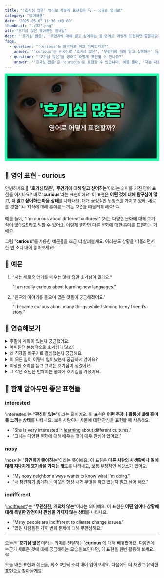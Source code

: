 ```yaml
---
title: "'호기심 많은' 영어로 어떻게 표현할까 🔍 - 궁금증 영어로"
category: "영어표현"
date: "2025-05-07 11:30 +09:00"
thumbnail: "./327.png"
alt: "호기심 많은 영어표현 썸네일"
desc: "'호기심 많은', '무언가에 대해 알고 싶어하는'을 영어로 어떻게 표현하면 좋을까요? '저는 새로운 언어를 배우는 것에 정말 호기심이 많아요.', '친구의 이야기를 들으며 많은 것들이 궁금해졌어요.' 등을 영어로 표현하는 법을 배워봅시다. 다양한 예문을 통해서 연습하고 본인의 표현으로 만들어 보세요."
faqs:
  - question: "'curious'는 한국어로 어떤 의미인가요?"
    answer: "'curious'는 한국어로 '호기심 많은', '무언가에 대해 알고 싶어하는' 등의 의미로 사용됩니다. 어떤 것에 대해 탐구심이 많고 더 알고 싶어하는 마음 상태를 나타내죠."
  - question: "'호기심 많은'을 영어로 어떻게 표현할 수 있나요?"
    answer: "'호기심 많은'은 'curious'로 표현할 수 있습니다. 예를 들어, '저는 새로운 언어를 배우는 것에 정말 호기심이 많아요.'는 'I am really curious about learning new languages.'로 말할 수 있어요."
---
```


![호기심 많은 영어표현 썸네일 이미지](./327.png)

## 🌟 영어 표현 - curious

안녕하세요 👋 '**호기심 많은**', '**무언가에 대해 알고 싶어하는**'이라는 의미를 가진 영어 표현을 아시나요? 바로 '**curious**'라는 표현이에요! 이 표현은 **어떤 것에 대해 탐구심이 많고, 더 알고 싶어하는 마음 상태**를 나타내요. 대개 긍정적인 뉘앙스를 가지고 있어, 새로운 경험이나 지식에 대해 흥미를 느끼는 모습을 떠올리게 해요! 🔍

<script async src="https://pagead2.googlesyndication.com/pagead/js/adsbygoogle.js?client=ca-pub-1465612013356152"
     crossorigin="anonymous"></script>
<!-- engple-horizontal-ad -->

<ins class="adsbygoogle"
     style="display:block"
     data-ad-client="ca-pub-1465612013356152"
     data-ad-slot="2106896038"
     data-ad-format="auto"
     data-full-width-responsive="true"></ins>

<script>
     (adsbygoogle = window.adsbygoogle || []).push({});
</script>

예를 들어, "I'm curious about different cultures!" (저는 다양한 문화에 대해 호기심이 많아요!)라고 말할 수 있어요. 이렇게 말하면 다른 문화에 대한 흥미를 표현하는 거에요.

그럼 "**curious**"를 사용한 예문들을 조금 더 살펴볼게요. 여러분도 상황을 떠올리면서 한 번 소리 내어 읽어보세요!

## 📖 예문

1. "저는 새로운 언어를 배우는 것에 정말 호기심이 많아요."

   "I am really curious about learning new languages."

2. "친구의 이야기를 들으며 많은 것들이 궁금해졌어요."

   "I became curious about many things while listening to my friend's story."

## 💬 연습해보기

<details>
<summary>주말에 계획이 있는지 궁금했어요.</summary>
<span>I was curious if you had any plans for the weekend.</span>
</details>

<details>
<summary>아이들은 본능적으로 호기심이 많죠?</summary>
<span>Kids are naturally curious, aren't they?</span>
</details>

<details>
<summary>왜 직장을 바꾸기로 결심했는지 궁금해요.</summary>
<span>I'm curious why you <a href="/blog/in-english/062.decide-to/">decided to</a> change jobs.</span>
</details>

<details>
<summary>이 모든 일이 어떻게 일어났는지 궁금하지 않아요?</summary>
<span>Aren't you curious about how it all happened?</span>
</details>

<details>
<summary>이상한 소리를 듣고 그녀는 호기심이 생겼어요.</summary>
<span>She became curious after hearing the strange noise.</span>
</details>

<details>
<summary>그 작은 소년은 반짝이는 물체에 호기심을 가졌어요.</summary>
<span>The little boy was curious about the shiny object.</span>
</details>

## 🤝 함께 알아두면 좋은 표현들

### interested

'interested'는 "**관심이 있는**"이라는 의미예요. 이 표현은 **어떤 주제나 활동에 대해 흥미를 느끼는 상태**를 나타내요. 보통 사람이나 사물에 대한 관심을 표현할 때 사용해요.

- "She is very interested in [learning](/blog/in-english/245.learn/) about different cultures."
- "그녀는 다양한 문화에 대해 배우는 것에 매우 관심이 있어요."

### nosy

'nosy'는 "**참견하기 좋아하는**"이라는 뜻이에요. 이 표현은 **다른 사람의 사생활이나 일에 대해 지나치게 호기심을 가지는 태도**를 나타내고, 보통 부정적인 뉘앙스가 있어요.

- "My nosy neighbor always wants to know what I'm doing."
- "내 참견하기 좋아하는 이웃은 항상 내가 무엇을 하고 있는지 알고 싶어 해요."

### indifferent

'[indifferent](/blog/in-english/332.indifferent/)'는 "**무관심한, 개의치 않는**"이라는 의미예요. 이 표현은 **어떤 일이나 상황에 대해 특별한 감정이나 관심을 가지지 않는 상태**를 나타내요.

- "Many people are indifferent to climate change issues."
- "많은 사람들은 기후 변화 문제에 대해 무관심해요."

---

오늘은 '**호기심 많은**'이라는 의미를 전달하는 '**curious**'에 대해 배워봤어요. 다음번에 누군가 새로운 것에 대해 궁금해하는 모습을 보인다면, 이 표현을 한번 활용해 보세요. 😊

오늘 배운 표현과 예문들, 최소 3번씩 소리 내어 읽어보세요. 다음에도 더 재밌고 유익한 표현으로 찾아올게요!
